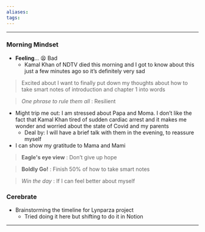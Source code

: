```yaml
---
aliases:
tags:
---
```


---
### Morning Mindset

- **Feeling**...  😫 Bad
	- Kamal Khan of NDTV died this morning and I got to know about this just a few minutes ago so it’s definitely very sad

> Excited about I want to finally put down my thoughts about how to take smart notes of introduction and chapter 1 into words

> *One phrase to rule them all* : Resilient

- Might trip me out: I am stressed about Papa and Moma.
I don’t like the fact that Kamal Khan tired of sudden cardiac arrest and it makes me wonder and worried about the state of Covid and my parents
	- Deal by: I will have a brief talk with them in the evening, to reassure myself
- I can show my gratitude to Mama and Mami

> **Eagle's eye view** : Don’t give up hope

> **Boldly Go!** : Finish 50% of how to take smart notes

> *Win the day* : If I can feel better about myself

### Cerebrate
- Brainstorming the timeline for Lynparza project
	- Tried doing it here but shifting to do it in Notion
--- 
  